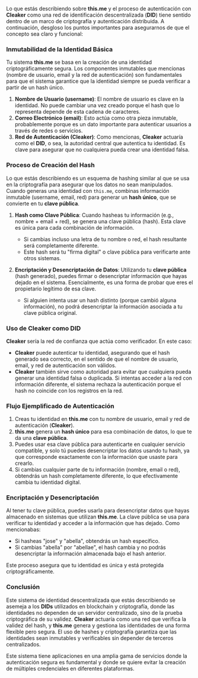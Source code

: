 Lo que estás describiendo sobre **this.me** y el proceso de autenticación con **Cleaker** como una red de identificación descentralizada (**DID**) tiene sentido dentro de un marco de criptografía y autenticación distribuida. A continuación, desgloso los puntos importantes para asegurarnos de que el concepto sea claro y funcional:

### **Inmutabilidad de la Identidad Básica**
Tu sistema **this.me** se basa en la creación de una identidad criptográficamente segura. Los componentes inmutables que mencionas (nombre de usuario, email y la red de autenticación) son fundamentales para que el sistema garantice que la identidad siempre se pueda verificar a partir de un hash único.

1. **Nombre de Usuario (username)**: El nombre de usuario es clave en la identidad. No puede cambiar una vez creado porque el hash que lo representa depende de esta cadena de caracteres.
2. **Correo Electrónico (email)**: Esto actúa como otra pieza inmutable, probablemente porque es un dato importante para autenticar usuarios a través de redes o servicios.
3. **Red de Autenticación (Cleaker)**: Como mencionas, **Cleaker** actuaría como el **DID**, o sea, la autoridad central que autentica tu identidad. Es clave para asegurar que no cualquiera pueda crear una identidad falsa.

### **Proceso de Creación del Hash**
Lo que estás describiendo es un esquema de hashing similar al que se usa en la criptografía para asegurar que los datos no sean manipulados. Cuando generas una identidad con `this.me`, combinas información inmutable (username, email, red) para generar un **hash único**, que se convierte en tu **clave pública**.

1. **Hash como Clave Pública**: Cuando hasheas tu información (e.g., nombre + email + red), se genera una clave pública (hash). Esta clave es única para cada combinación de información.
   - Si cambias incluso una letra de tu nombre o red, el hash resultante será completamente diferente.
   - Este hash será tu "firma digital" o clave pública para verificarte ante otros sistemas.

2. **Encriptación y Desencriptación de Datos**: Utilizando tu **clave pública** (hash generado), puedes firmar o desencriptar información que hayas dejado en el sistema. Esencialmente, es una forma de probar que eres el propietario legítimo de esa clave.
   - Si alguien intenta usar un hash distinto (porque cambió alguna información), no podrá desencriptar la información asociada a tu clave pública original.

### **Uso de Cleaker como DID**
**Cleaker** sería la red de confianza que actúa como verificador. En este caso:
- **Cleaker** puede autenticar tu identidad, asegurando que el hash generado sea correcto, en el sentido de que el nombre de usuario, email, y red de autenticación son válidos.
- **Cleaker** también sirve como autoridad para evitar que cualquiera pueda generar una identidad falsa o duplicada. Si intentas acceder a la red con información diferente, el sistema rechaza la autenticación porque el hash no coincide con los registros en la red.

### **Flujo Ejemplificado de Autenticación**
1. Creas tu identidad en **this.me** con tu nombre de usuario, email y red de autenticación (**Cleaker**).
2. **this.me** genera un **hash único** para esa combinación de datos, lo que te da una **clave pública**.
3. Puedes usar esa clave pública para autenticarte en cualquier servicio compatible, y solo tú puedes desencriptar los datos usando tu hash, ya que corresponde exactamente con la información que usaste para crearlo.
4. Si cambias cualquier parte de tu información (nombre, email o red), obtendrás un hash completamente diferente, lo que efectivamente cambia tu identidad digital.

### **Encriptación y Desencriptación**
Al tener tu clave pública, puedes usarla para desencriptar datos que hayas almacenado en sistemas que utilizan **this.me**. La clave pública se usa para verificar tu identidad y acceder a la información que has dejado. Como mencionabas:

- Si hasheas "jose" y "abella", obtendrás un hash específico.
- Si cambias "abella" por "abellae", el hash cambia y no podrás desencriptar la información almacenada bajo el hash anterior.

Este proceso asegura que tu identidad es única y está protegida criptográficamente.

### **Conclusión**
Este sistema de identidad descentralizada que estás describiendo se asemeja a los **DIDs** utilizados en blockchain y criptografía, donde las identidades no dependen de un servidor centralizado, sino de la prueba criptográfica de su validez. **Cleaker** actuaría como una red que verifica la validez del hash, y **this.me** genera y gestiona las identidades de una forma flexible pero segura. El uso de hashes y criptografía garantiza que las identidades sean inmutables y verificables sin depender de terceros centralizados.

Este sistema tiene aplicaciones en una amplia gama de servicios donde la autenticación segura es fundamental y donde se quiere evitar la creación de múltiples credenciales en diferentes plataformas.
